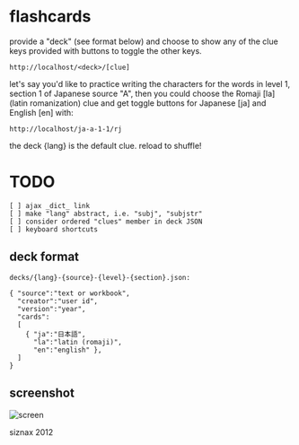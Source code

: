 # flashcards

provide a "deck" (see format below) and choose to show any of the clue
keys provided with buttons to toggle the other keys.

    http://localhost/<deck>/[clue]

let's say you'd like to practice writing the characters for the words
in level 1, section 1 of Japanese source "A", then you could choose
the Romaji [la] (latin romanization) clue and get toggle buttons for
Japanese [ja] and English [en] with:

    http://localhost/ja-a-1-1/rj

the deck {lang} is the default clue. reload to shuffle!

# TODO

    [ ] ajax _dict_ link
    [ ] make "lang" abstract, i.e. "subj", "subjstr"
    [ ] consider ordered "clues" member in deck JSON
    [ ] keyboard shortcuts

## deck format

    decks/{lang}-{source}-{level}-{section}.json:

    { "source":"text or workbook",
      "creator":"user id",
      "version":"year",
      "cards":
      [
        { "ja":"日本語", 
          "la":"latin (romaji)",
          "en":"english" },
      ]
    }

## screenshot

![screen](https://github.com/siznax/flashcards/raw/master/static/screen.png)


siznax 2012
